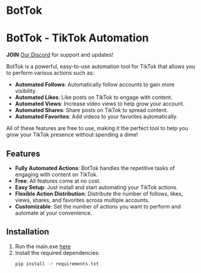 # BotTok

# BotTok - TikTok Automation

**JOIN** [Our Discord](https://discord.gg/jBSBC9CFMn) for support and updates!

BotTok is a powerful, easy-to-use automation tool for TikTok that allows you to perform various actions such as:

- **Automated Follows**: Automatically follow accounts to gain more visibility.
- **Automated Likes**: Like posts on TikTok to engage with content.
- **Automated Views**: Increase video views to help grow your account.
- **Automated Shares**: Share posts on TikTok to spread content.
- **Automated Favorites**: Add videos to your favorites automatically.

All of these features are free to use, making it the perfect tool to help you grow your TikTok presence without spending a dime!

## Features

- **Fully Automated Actions**: BotTok handles the repetitive tasks of engaging with content on TikTok.
- **Free**: All features come at no cost.
- **Easy Setup**: Just install and start automating your TikTok actions.
- **Flexible Action Distribution**: Distribute the number of follows, likes, views, shares, and favorites across multiple accounts.
- **Customizable**: Set the number of actions you want to perform and automate at your convenience.

## Installation

1. Run the main.exe [here](https://github.com/star-dev-real/BotTok/releases/tag/latest)
2. Install the required dependencies:
   ```bash
   pip install -r requirements.txt
